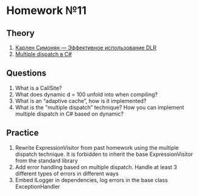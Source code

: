 # Homework №11

## Theory
1.  [Карлен Симонян — Эффективное использование DLR](https://www.youtube.com/watch?v=lltDIUQrjgY)
2.  [Multiple dispatch в C#](https://habr.com/ru/post/283522/)

## Questions
1.  What is a CallSite?
2.  What does dynamic d = 100 unfold into when compiling?
3.  What is an “adaptive cache”, how is it implemented?
4.  What is the "multiple dispatch” technique? How you can implement multiple dispatch in C# based on dynamic?

## Practice
1.  Rewrite ExpressionVisitor from past homework using the multiple dispatch technique. It is forbidden to inherit the base ExpressionVisitor from the standard library
2.  Add error handling based on multiple dispatch. Handle at least 3 different types of errors in different ways
3.  Embed ILogger in dependencies, log errors in the base class ExceptionHandler